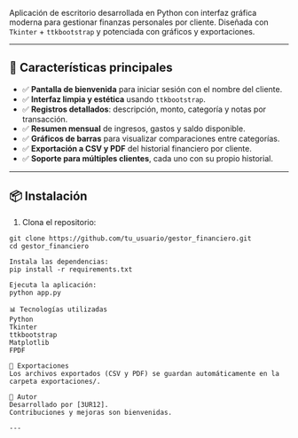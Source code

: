 Aplicación de escritorio desarrollada en Python con interfaz gráfica moderna para gestionar finanzas personales por cliente. Diseñada con `Tkinter` + `ttkbootstrap` y potenciada con gráficos y exportaciones.

---

## 📌 Características principales

- ✅ **Pantalla de bienvenida** para iniciar sesión con el nombre del cliente.
- ✅ **Interfaz limpia y estética** usando `ttkbootstrap`.
- ✅ **Registros detallados**: descripción, monto, categoría y notas por transacción.
- ✅ **Resumen mensual** de ingresos, gastos y saldo disponible.
- ✅ **Gráficos de barras** para visualizar comparaciones entre categorías.
- ✅ **Exportación a CSV y PDF** del historial financiero por cliente.
- ✅ **Soporte para múltiples clientes**, cada uno con su propio historial.

---

## 📦 Instalación

1. Clona el repositorio:

```
git clone https://github.com/tu_usuario/gestor_financiero.git
cd gestor_financiero

Instala las dependencias:
pip install -r requirements.txt

Ejecuta la aplicación:
python app.py

📊 Tecnologías utilizadas
Python
Tkinter
ttkbootstrap
Matplotlib
FPDF

📁 Exportaciones
Los archivos exportados (CSV y PDF) se guardan automáticamente en la carpeta exportaciones/.

📌 Autor
Desarrollado por [3UR12].
Contribuciones y mejoras son bienvenidas.

---


